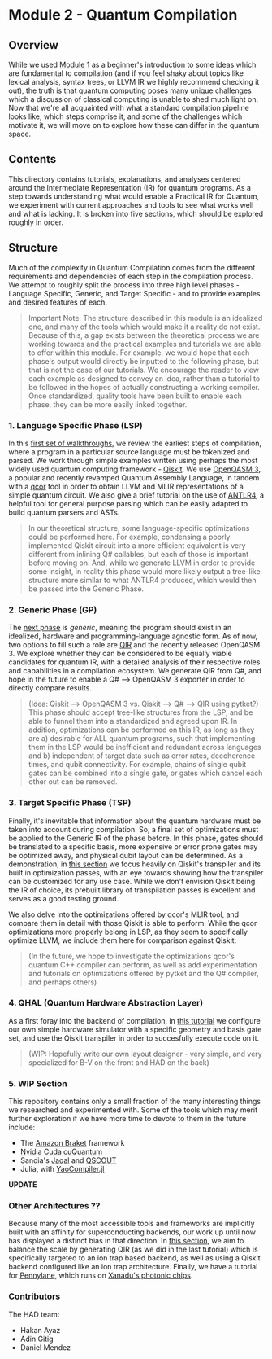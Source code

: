 # Module 2 - Quantum Compilation

## Overview

While we used [Module 1](../Module%201/) as a beginner's introduction to some ideas which are fundamental to compilation (and if you feel shaky about topics like lexical analysis, syntax trees, or LLVM IR we highly recommend checking it out), the truth is that quantum computing poses many unique challenges which a discussion of classical computing is unable to shed much light on. Now that we're all acquainted with what a standard compilation pipeline looks like, which steps comprise it, and some of the challenges which motivate it, we will move on to explore how these can differ in the quantum space.

## Contents

This directory contains tutorials, explanations, and analyses centered around the Intermediate Representation (IR) for quantum programs. As a step towards understanding what would enable a Practical IR for Quantum, we experiment with current approaches and tools to see what works well and what is lacking. It is broken into five sections, which should be explored roughly in order.

## Structure

Much of the complexity in Quantum Compilation comes from the different requirements and dependencies of each step in the compilation process. We attempt to roughly split the process into three high level phases - Language Specific, Generic, and Target Specific - and to provide examples and desired features of each.

> Important Note: The structure described in this module is an idealized one, and many of the tools which would make it a reality do not exist. Because of this, a gap exists between the theoretical process we are working towards and the practical examples and tutorials we are able to offer within this module. For example, we would hope that each phase's output would directly be inputted to the following phase, but that is not the case of our tutorials. We encourage the reader to view each example as designed to convey an idea, rather than a tutorial to be followed in the hopes of actually constructing a working compiler. Once standardized, quality tools have been built to enable each phase, they can be more easily linked together.


### 1. Language Specific Phase (LSP)


In this [first set of walkthroughs](1_Language_Specific_Phase_(LSP)), we review the earliest steps of compilation, where a program in a particular source language must be tokenized and parsed. We work through simple examples written using perhaps the most widely used quantum computing framework - [Qiskit](https://qiskit.org/). We use [OpenQASM 3](https://github.com/openqasm/openqasm), a popular and recently revamped Quantum Assembly Language, in tandem with a [qcor](https://qcor.ornl.gov/) tool in order to obtain LLVM and MLIR representations of a simple quantum circuit. We also give a brief tutorial on the use of [ANTLR4](https://www.antlr.org/), a helpful tool for general purpose parsing which can be easily adapted to build quantum parsers and ASTs.

> In our theoretical structure, some language-specific optimizations could be performed here. For example, condensing a poorly implemented Qiskit circuit into a more efficient equivalent is very different from inlining Q# callables, but each of those is important before moving on. And, while we generate LLVM in order to provide some insight, in reality this phase would more likely output a tree-like structure more similar to what ANTLR4 produced, which would then be passed into the Generic Phase.

### 2. Generic Phase (GP)

The [next phase](2_Generic_Phase_(GP)) is *generic*, meaning the program should exist in an idealized, hardware and programming-language agnostic form. As of now, two options to fill such a role are [QIR](https://devblogs.microsoft.com/qsharp/introducing-quantum-intermediate-representation-qir/) and the recently released OpenQASM 3. We explore whether they can be considered to be equally viable candidates for quantum IR, with a detailed analysis of their respective roles and capabilities in a compilation ecosystem. We generate QIR from Q#, and hope in the future to enable a Q# --> OpenQASM 3 exporter in order to directly compare results.

> (Idea: Qiskit --> OpenQASM 3 vs. Qiskit --> Q# --> QIR using pytket?)
> This phase should accept tree-like structures from the LSP, and be able to funnel them into a standardized and agreed upon IR. In addition, optimizations can be performed on this IR, as long as they are a) desirable for ALL quantum programs, such that implementing them in the LSP would be inefficient and redundant across languages and b) independent of target data such as error rates, decoherence times, and qubit connectivity. For example, chains of single qubit gates can be combined into a single gate, or gates which cancel each other out can be removed.

### 3. Target Specific Phase (TSP)

Finally, it's inevitable that information about the quantum hardware must be taken into account during compilation. So, a final set of optimizations must be applied to the Generic IR of the phase before. In this phase, gates should be translated to a specific basis, more expensive or error prone gates may be optimized away, and physical qubit layout can be determined. As a demonstration, in [this section](3_Target_Specific_Phase_(TSP)) we focus heavily on Qiskit's transpiler and its built in optimization passes, with an eye towards showing how the transpiler can be customized for any use case. While we don't envision Qiskit being the IR of choice, its prebuilt library of transpilation passes is excellent and serves as a good testing ground.

We also delve into the optimizations offered by qcor's MLIR tool, and compare them in detail with those Qiskit is able to perform. While the qcor optimizations more properly belong in LSP, as they seem to specifically optimize LLVM, we include them here for comparison against Qiskit.

> (In the future, we hope to investigate the optimizations qcor's quantum C++ compiler can perform, as well as add experimentation and tutorials on optimizations offered by pytket and the Q# compiler, and perhaps others)


### 4. QHAL (Quantum Hardware Abstraction Layer)

As a first foray into the backend of compilation, in [this tutorial](5_QHAL_HAD_Backend) we configure our own simple hardware simulator with a specific geometry and basis gate set, and use the Qiskit transpiler in order to succesfully execute code on it.

> (WIP: Hopefully write our own layout designer - very simple, and very specialized for B-V on the front and HAD on the back)

### 5. WIP Section

This repository contains only a small fraction of the many interesting things we researched and experimented with. Some of the tools which may merit further exploration if we have more time to devote to them in the future include:

+ The [Amazon Braket](https://aws.amazon.com/braket/) framework
+ [Nvidia Cuda cuQuantum](https://docs.nvidia.com/cuda/cuquantum/index.html)
+ Sandia's [Jaqal](https://www.sandia.gov/quantum/quantum-information-sciences/projects/qscout-jaqal/) and [QSCOUT](https://www.sandia.gov/quantum/quantum-information-sciences/projects/qscout/)
+ Julia, with [YaoCompiler.jl](https://docs.juliahub.com/YaoCompiler/sOP81/0.2.0/)

**UPDATE**

### Other Architectures ??

Because many of the most accessible tools and frameworks are implicitly built with an affinity for superconducting backends, our work up until now has displayed a distinct bias in that direction. In [this section](4_Other_Architectures), we aim to balance the scale by generating QIR (as we did in the last tutorial) which is specifically targeted to an ion trap based backend, as well as using a Qiskit backend configured like an ion trap architecture. Finally, we have a tutorial for [Pennylane](https://pennylane.ai/), which runs on [Xanadu's photonic chips](https://xanadu.ai/photonics).

### Contributors

The HAD team:

+ Hakan Ayaz
+ Adin Gitig
+ Daniel Mendez
